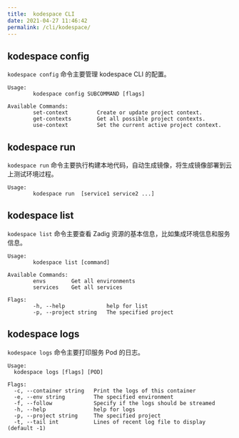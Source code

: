 ```yaml
---
title:  kodespace CLI
date: 2021-04-27 11:46:42
permalink: /cli/kodespace/
---
```


## kodespace config
`kodespace config` 命令主要管理 kodespace CLI 的配置。

```
Usage:
        kodespace config SUBCOMMAND [flags]

Available Commands:
        set-context         Create or update project context.
        get-contexts        Get all possible project contexts.
        use-context         Set the current active project context.
```

## kodespace run

`kodespace run` 命令主要执行构建本地代码，自动生成镜像，将生成镜像部署到云上测试环境过程。

```
Usage:
        kodespace run  [service1 service2 ...]
```

## kodespace list

`kodespace list` 命令主要查看 Zadig 资源的基本信息，比如集成环境信息和服务信息。

```
Usage:
        kodespace list [command]

Available Commands:
        envs        Get all environments
        services    Get all services

Flags:
        -h, --help             help for list
        -p, --project string   The specified project
```

## kodespace logs

`kodespace logs` 命令主要打印服务 Pod 的日志。

```
Usage:
  kodespace logs [flags] [POD]

Flags:
  -c, --container string   Print the logs of this container
  -e, --env string         The specified environment
  -f, --follow             Specify if the logs should be streamed
  -h, --help               help for logs
  -p, --project string     The specified project
  -t, --tail int           Lines of recent log file to display (default -1)
```
